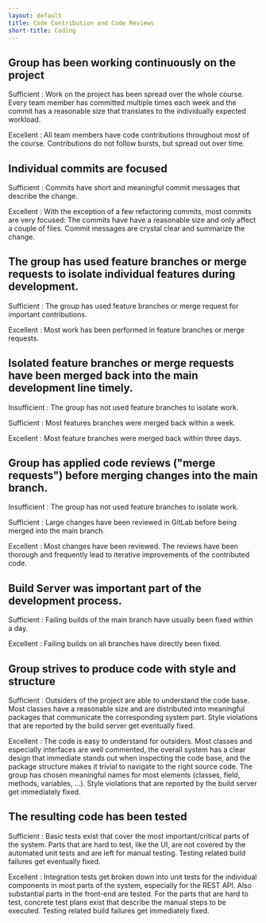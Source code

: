 ```yaml
---
layout: default
title: Code Contribution and Code Reviews
short-title: Coding
---
```


## Group has been working continuously on the project

Sufficient
:	Work on the project has been spread over the whole course. Every team member has committed multiple times each week and the commit has a reasonable size that translates to the individually expected workload.

Excellent
:	All team members have code contributions throughout most of the course.
	Contributions do not follow bursts, but spread out over time.


## Individual commits are focused

Sufficient
:	Commits have short and meaningful commit messages that describe the change.

Excellent
:	With the exception of a few refactoring commits, most commits are very focused:
	The commits have have a reasonable size and only affect a couple of files.
	Commit messages are crystal clear and summarize the change.


## The group has used feature branches or merge requests to isolate individual features during development.

Sufficient
: The group has used feature branches or merge request for important contributions.

Excellent
: Most work has been performed in feature branches or merge requests.

## Isolated feature branches or merge requests have been merged back into the main development line timely.

Insufficient
: The group has not used feature branches to isolate work.

Sufficient
: Most features branches were merged back within a week.

Excellent
: Most feature branches were merged back within three days.


## Group has applied code reviews ("merge requests") before merging changes into the main branch.

Insufficient
: The group has not used feature branches to isolate work.

Sufficient
:	Large changes have been reviewed in GitLab before being merged into the main branch.

Excellent
:	Most changes have been reviewed.
	The reviews have been thorough and frequently lead to iterative improvements of the contributed code.

## Build Server was important part of the development process.

Sufficient
:	Failing builds of the main branch have usually been fixed within a day.

Excellent
:	Failing builds on all branches have directly been fixed.

## Group strives to produce code with style and structure

Sufficient
: Outsiders of the project are able to understand the code base. Most classes have a reasonable size and are distributed into meaningful packages that communicate the corresponding system part. Style violations that are reported by the build server get eventually fixed.

Excellent
: The code is easy to understand for outsiders. Most classes and especially interfaces are well commented, the overall system has a clear design that immediate stands out when inspecting the code base, and the package structure makes it trivial to navigate to the right source code. The group has chosen meaningful names for most elements (classes, field, methods, variables, ...). Style violations that are reported by the build server get immediately fixed.

## The resulting code has been tested

Sufficient
: Basic tests exist that cover the most important/critical parts of the system. Parts that are hard to test, like the UI, are not covered by the automated unit tests and are left for manual testing. Testing related build failures get eventually fixed.

Excellent
: Integration tests get broken down into unit tests for the individual components in most parts of the system, especially for the REST API. Also substantial parts in the front-end are tested. For the parts that are hard to test, concrete test plans exist that describe the manual steps to be executed. Testing related build failures get immediately fixed.
